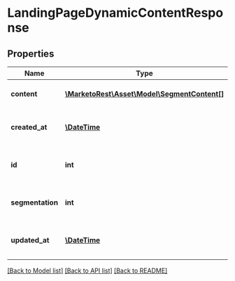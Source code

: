# LandingPageDynamicContentResponse

## Properties
Name | Type | Description | Notes
------------ | ------------- | ------------- | -------------
**content** | [**\MarketoRest\Asset\Model\SegmentContent[]**](SegmentContent.md) | List of variations in the section | [optional] 
**created_at** | [**\DateTime**](\DateTime.md) | Datetime when the section was created | [optional] 
**id** | **int** | Id of the dnamic content section | [optional] 
**segmentation** | **int** | Segmentation to which the section is linked | [optional] 
**updated_at** | [**\DateTime**](\DateTime.md) | Datetime when the section was last updated | [optional] 

[[Back to Model list]](../README.md#documentation-for-models) [[Back to API list]](../README.md#documentation-for-api-endpoints) [[Back to README]](../README.md)



